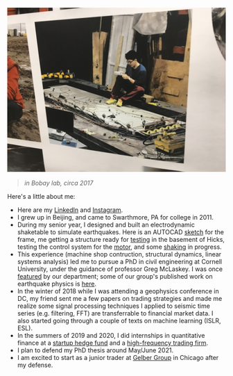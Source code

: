 ![in Bovay lab, circa 2017](/Bill_photo_lab.JPG)
>*in Bobay lab, circa 2017*

Here's a little about me:  

- Here are my [LinkedIn](https://www.linkedin.com/in/sizhao-bill-wu/) and [Instagram](https://www.instagram.com/billl.wu).
- I grew up in Beijing, and came to Swarthmore, PA for college in 2011.
- During my senior year, I designed and built an electrodynamic shaketable to simulate earthquakes. Here is an AUTOCAD [sketch](https://www.dropbox.com/s/hsv2x8rk3nfot97/table_frame.PNG?dl=0) for the frame, me getting a structure ready for [testing](https://www.dropbox.com/s/pvjqdtjptgckrcy/20150430_164630.jpg?dl=0) in the basement of Hicks, testing the control system for the [motor](https://www.dropbox.com/s/h2y85o97888gkd1/20150502_173739.mp4?dl=0), and some [shaking](https://www.dropbox.com/s/n5qw488mvfc41ln/20150502_172903.mp4?dl=0) in progress.
- This experience (machine shop contruction, structural dynamics, linear systems analysis) led me to pursue a PhD in civil engineering at Cornell University, under the guidance of professor Greg McLaskey. I was once [featured](https://www.cee.cornell.edu/spotlights/bill-wu-phd-student) by our department; some of our group's published work on earthquake physics is [here](https://courses.cit.cornell.edu/mclaskey/publications.html).
- In the winter of 2018 while I was attending a geophysics conference in DC, my friend sent me a few papers on trading strategies and made me realize some signal processing techniques I applied to seismic time series (e.g. filtering, FFT) are transferrable to financial market data. I also started going through a couple of texts on machine learning (ISLR, ESL).
- In the summers of 2019 and 2020, I did internships in quantitative finance at a [startup hedge fund](http://arcstonecap.com/index.html) and a [high-frequency  trading firm](https://www.quantlab.com/). 
- I plan to defend my PhD thesis around May/June 2021.
- I am excited to start as a junior trader at [Gelber Group](https://www.gelbergroup.com/) in Chicago after my defense. 
